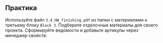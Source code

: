 ## Практика

Используйте файл `3.4_HW_finishing.pdf` из папки с материалами к третьему блоку `Block 3`. Подберите отделочные материалы для своего проекта. Сформируйте ведомости и добавьте артикулы через менеджер свойств.
